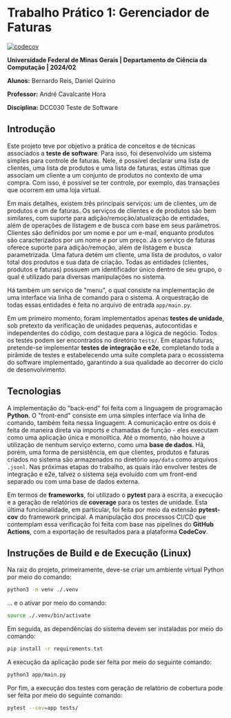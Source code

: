 # **Trabalho Prático 1:** Gerenciador de Faturas

[![codecov](https://codecov.io/github/Daniel-Quirino/teste-de-software/graph/badge.svg?token=6EC9M4PCGS)](https://codecov.io/github/Daniel-Quirino/teste-de-software)

**Universidade Federal de Minas Gerais | Departamento de Ciência da Computação | 2024/02**

**Alunos:** Bernardo Reis, Daniel Quirino

**Professor:** André Cavalcante Hora

**Disciplina:** DCC030 Teste de Software

## Introdução

Este projeto teve por objetivo a prática de conceitos e de técnicas associados a **teste de software**. Para isso, foi desenvolvido um sistema simples para controle de faturas. Nele, é possível declarar uma lista de clientes, uma lista de produtos e uma lista de faturas, estas últimas que associam um cliente a um conjunto de produtos no contexto de uma compra. Com isso, é possível se ter controle, por exemplo, das transações que ocorrem em uma loja virtual. 

Em mais detalhes, existem três principais serviços: um de clientes, um de produtos e um de faturas. Os serviços de clientes e de produtos são bem similares, com suporte para adição/remoção/atualização de entidades, além de operações de listagem e de busca com base em seus parâmetros. Clientes são definidos por um nome e por um e-mail, enquanto produtos são caracterizados por um nome e por um preço. Já o serviço de faturas oferece suporte para adição/remoção, além de listagem e busca parametrizada. Uma fatura detém um cliente, uma lista de produtos, o valor total dos produtos e sua data de criação. Todas as entidades (clientes, produtos e faturas) possuem um identificador único dentro de seu grupo, o qual é utilizado para diversas manipulações no sistema.

Há também um serviço de "menu", o qual consiste na implementação de uma interface via linha de comando para o sistema. A orquestração de todas essas entidades é feita no arquivo de entrada ```app/main.py```.

Em um primeiro momento, foram implementados apenas **testes de unidade**, sob pretexto da verificação de unidades pequenas, autocontidas e independentes do código, com destaque para a lógica de negócio. Todos os testes podem ser encontrados no diretório ```tests/```. Em etapas futuras, pretende-se implementar **testes de integração e e2e**, completando toda a pirâmide de testes e estabelecendo uma suíte completa para o ecossistema do software implementado, garantindo a sua qualidade ao decorrer do ciclo de desenvolvimento.

## Tecnologias

A implementação do "back-end" foi feita com a linguagem de programação **Python**. O "front-end" consiste em uma simples interface via linha de comando, também feita nessa linguagem. A comunicação entre os dois é feita de maneira direta via imports e chamadas de função - eles executam como uma aplicação única e monolítica. Até o momento, não houve a utilização de nenhum serviço externo, como uma **base de dados**. Há, porém, uma forma de persistência, em que clientes, produtos e faturas criados no sistema são armazenados no diretório ```app/data``` como arquivos ```.jsonl```. Nas próximas etapas do trabalho, as quais irão envolver testes de integração e e2e, talvez o sistema seja evoluído com um front-end separado ou com uma base de dados externa.

Em termos de **frameworks**, foi utilizado o **pytest** para a escrita, a execução e a geração de relatórios de **coverage** para os testes de unidade. Esta última funcionalidade, em particular, foi feita por meio da extensão **pytest-cov** do framework principal. A manipulação dos processos CI/CD que contemplam essa verificação foi feita com base nas pipelines do **GitHub Actions**, com a exportação de resultados para a plataforma **CodeCov**.

## Instruções de Build e de Execução (Linux)

Na raiz do projeto, primeiramente, deve-se criar um ambiente virtual Python por meio do comando:

```bash
python3 -m venv ./.venv
```

... e o ativar por meio do comando:

```bash
source ./.venv/bin/activate
```

Em seguida, as dependências do sistema devem ser instaladas por meio do comando:

```bash
pip install -r requirements.txt
```

A execução da aplicação pode ser feita por meio do seguinte comando:

```bash
python3 app/main.py
```

Por fim, a execução dos testes com geração de relatório de cobertura pode ser feita por meio do seguinte comando:

```bash
pytest --cov=app tests/
```